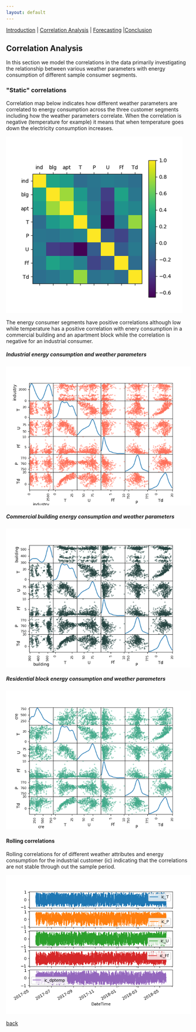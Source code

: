 ```yaml
---
layout: default
---
```


[Introduction](./../index.html) | [Correlation Analysis](./../pages/corr_analysis.html) | [Forecasting](./../pages/forecasting.html) |[Conclusion](./../pages/conclusion.html)

## Correlation Analysis
In this section we model the correlations in the data primarily investigating the relationship between various weather parameters with energy consumption of different sample consumer segments.

### "Static" correlations
Correlation map below indicates how different weather parameters are correlated to energy consumption across the three customer segments including how the weather parameters correlate. When the correlation is negative (temperature for example) it means that when temperature goes down the electricity consumption increases.

![Correlations](./../assets/images/correlations_heatmap.png)

The energy consumer segments have positive correlations although low while temperature has a positive correlation with enery consumption in a commercial building and an apartment block while the correlation is negative for an industrial consumer.

##### Industrial energy consumption and weather parameters

![Correlations](./../assets/images/ic_weather_correlations.png)

##### Commercial building energy consumption and weather parameters
![Correlations](./../assets/images/building_weather_correlations.png)

##### Residential block energy consumption and weather parameters
![Correlations](./../assets/images/cre_weather_correlations.png)


#### Rolling correlations

Rolling correlations for of different weather attributes and energy consumption for the industrial customer (ic) indicating that the correlations are not stable through out the sample period.

![Dynamcis of correlations](./../assets/images/timeseries_correlation.png)

[back](./../pages/corr_analysis.html)
